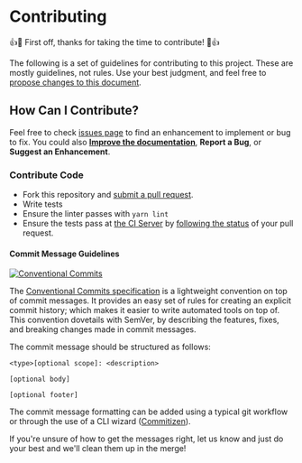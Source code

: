 # Contributing

:+1::tada: First off, thanks for taking the time to contribute! :tada::+1:

The following is a set of guidelines for contributing to this project. These are mostly guidelines, not rules. Use your best judgment, and feel free to [propose changes to this document](https://github.com/activescott/agentmarkdown/edit/master/.github/CONTRIBUTING.md).

## How Can I Contribute?

Feel free to check [issues page](https://github.com/activescott/agentmarkdown/issues) to find an enhancement to implement or bug to fix. You could also **[Improve the documentation](https://github.com/activescott/agentmarkdown/edit/master/README.md)**, **Report a Bug**, or **Suggest an Enhancement**.

### Contribute Code

- Fork this repository and [submit a pull request](https://help.github.com/articles/creating-a-pull-request/).
- Write tests
- Ensure the linter passes with `yarn lint`
- Ensure the tests pass at [the CI Server](https://travis-ci.org/activescott/agentmarkdown) by [following the status](https://help.github.com/articles/about-statuses/) of your pull request.

#### Commit Message Guidelines

[![Conventional Commits](https://img.shields.io/badge/Conventional%20Commits-1.0.0-yellow.svg)](https://conventionalcommits.org)

The [Conventional Commits specification](https://conventionalcommits.org) is a lightweight convention on top of commit messages. It provides an easy set of rules for creating an explicit commit history; which makes it easier to write automated tools on top of. This convention dovetails with SemVer, by describing the features, fixes, and breaking changes made in commit messages.

The commit message should be structured as follows:

```
<type>[optional scope]: <description>

[optional body]

[optional footer]
```

The commit message formatting can be added using a typical git workflow or through the use of a CLI wizard ([Commitizen](https://github.com/commitizen/cz-cli)).

If you're unsure of how to get the messages right, let us know and just do your best and we'll clean them up in the merge!
